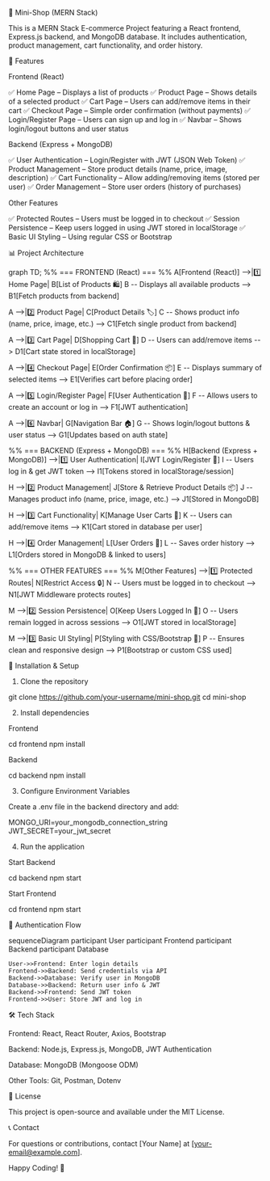 🛒 Mini-Shop (MERN Stack)

This is a MERN Stack E-commerce Project featuring a React frontend, Express.js backend, and MongoDB database. It includes authentication, product management, cart functionality, and order history.

📌 Features

Frontend (React)

✅ Home Page – Displays a list of products
✅ Product Page – Shows details of a selected product
✅ Cart Page – Users can add/remove items in their cart
✅ Checkout Page – Simple order confirmation (without payments)
✅ Login/Register Page – Users can sign up and log in
✅ Navbar – Shows login/logout buttons and user status

Backend (Express + MongoDB)

✅ User Authentication – Login/Register with JWT (JSON Web Token)
✅ Product Management – Store product details (name, price, image, description)
✅ Cart Functionality – Allow adding/removing items (stored per user)
✅ Order Management – Store user orders (history of purchases)

Other Features

✅ Protected Routes – Users must be logged in to checkout
✅ Session Persistence – Keep users logged in using JWT stored in localStorage
✅ Basic UI Styling – Using regular CSS or Bootstrap

📊 Project Architecture

graph TD;
  %% === FRONTEND (React) === %%
  A[Frontend (React)] -->|1️⃣ Home Page| B[List of Products 🛍️]
  B -- Displays all available products --> B1[Fetch products from backend]

  A -->|2️⃣ Product Page| C[Product Details 🏷️]
  C -- Shows product info (name, price, image, etc.) --> C1[Fetch single product from backend]

  A -->|3️⃣ Cart Page| D[Shopping Cart 🛒]
  D -- Users can add/remove items --> D1[Cart state stored in localStorage]

  A -->|4️⃣ Checkout Page| E[Order Confirmation 📦]
  E -- Displays summary of selected items --> E1[Verifies cart before placing order]

  A -->|5️⃣ Login/Register Page| F[User Authentication 🔐]
  F -- Allows users to create an account or log in --> F1[JWT authentication]

  A -->|6️⃣ Navbar| G[Navigation Bar 🏠]
  G -- Shows login/logout buttons & user status --> G1[Updates based on auth state]

  %% === BACKEND (Express + MongoDB) === %%
  H[Backend (Express + MongoDB)] -->|1️⃣ User Authentication| I[JWT Login/Register 🔑]
  I -- Users log in & get JWT token --> I1[Tokens stored in localStorage/session]

  H -->|2️⃣ Product Management| J[Store & Retrieve Product Details 📦]
  J -- Manages product info (name, price, image, etc.) --> J1[Stored in MongoDB]

  H -->|3️⃣ Cart Functionality| K[Manage User Carts 🛒]
  K -- Users can add/remove items --> K1[Cart stored in database per user]

  H -->|4️⃣ Order Management| L[User Orders 📝]
  L -- Saves order history --> L1[Orders stored in MongoDB & linked to users]

  %% === OTHER FEATURES === %%
  M[Other Features] -->|1️⃣ Protected Routes| N[Restrict Access 🔒]
  N -- Users must be logged in to checkout --> N1[JWT Middleware protects routes]

  M -->|2️⃣ Session Persistence| O[Keep Users Logged In 🔄]
  O -- Users remain logged in across sessions --> O1[JWT stored in localStorage]

  M -->|3️⃣ Basic UI Styling| P[Styling with CSS/Bootstrap 🎨]
  P -- Ensures clean and responsive design --> P1[Bootstrap or custom CSS used]

🚀 Installation & Setup

1. Clone the repository

git clone https://github.com/your-username/mini-shop.git
cd mini-shop

2. Install dependencies

Frontend

cd frontend
npm install

Backend

cd backend
npm install

3. Configure Environment Variables

Create a .env file in the backend directory and add:

MONGO_URI=your_mongodb_connection_string
JWT_SECRET=your_jwt_secret

4. Run the application

Start Backend

cd backend
npm start

Start Frontend

cd frontend
npm start

🔑 Authentication Flow

sequenceDiagram
    participant User
    participant Frontend
    participant Backend
    participant Database

    User->>Frontend: Enter login details
    Frontend->>Backend: Send credentials via API
    Backend->>Database: Verify user in MongoDB
    Database->>Backend: Return user info & JWT
    Backend->>Frontend: Send JWT token
    Frontend->>User: Store JWT and log in

🛠️ Tech Stack

Frontend: React, React Router, Axios, Bootstrap

Backend: Node.js, Express.js, MongoDB, JWT Authentication

Database: MongoDB (Mongoose ODM)

Other Tools: Git, Postman, Dotenv

📜 License

This project is open-source and available under the MIT License.

📞 Contact

For questions or contributions, contact [Your Name] at [your-email@example.com].

Happy Coding! 🚀


